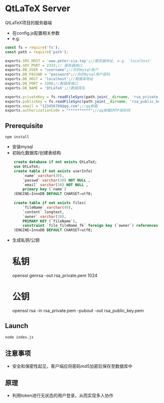 # QtLaTeX Server

QtLaTeX项目的服务器端
- 在config.js配置相关参数
- e.g.
```javascript
const fs = require('fs');
const path = require('path');

exports.SRV_HOST = 'www.peter-sia.top';//服务器地址, e.g. 'localhost'
exports.SRV_PORT = 2333;// 服务器端口
exports.DB_USER = "username";//你的mysql账户
exports.DB_PASSWD = "password";//你的mysql用户密码
exports.DB_HOST = 'localhost';//数据库地址
exports.DB_PORT = 3306;//数据库端口
exports.DB_NAME = 'QtLaTeX';//数据库名

exports.privateKey = fs.readFileSync(path.join(__dirname, 'rsa_private.pem'));//私钥文件,加密
exports.publicKey = fs.readFileSync(path.join(__dirname, 'rsa_public_key.pem'));//公钥文件,解密
exports.email = "123456789@qq.com";//qq邮箱
exports.authorizationCode = "**********";//qq邮箱SMTP授权码
```

## Prerequisite
    npm install    
- 安装mysql
- 初始化数据库/创建表结构

```sql
    create database if not exists QtLaTeX;
    use QtLaTeX;
    create table if not exists userInfo(
        `name` varchar(30),
        `passwd` varchar(30) NOT NULL ,
        `email` varchar(30) NOT NULL ,
        primary key (`name`)
    )ENGINE=InnoDB DEFAULT CHARSET=utf8;
    
    create table if not exists files(
        `fileName` varchar(40),
        `content` longtext,
        `owner` varchar(30),
        PRIMARY KEY (`fileName`),
        constraint `file_fileName_fk` foreign key (`owner`) references `userInfo` (`name`)
    )ENGINE=InnoDB DEFAULT CHARSET=utf8; 
```
    
- 生成私钥/公钥


    # 私钥
    openssl genrsa -out rsa_private.pem 1024
    # 公钥
    openssl rsa -in rsa_private.pem -pubout -out rsa_public_key.pem
                                            

## Launch

    node index.js

## 注意事项

- 安全和保密性起见，客户端应将密码md5加密后保存至数据库中

## 原理

- 利用token进行无状态的用户登录，从而实现多人协作